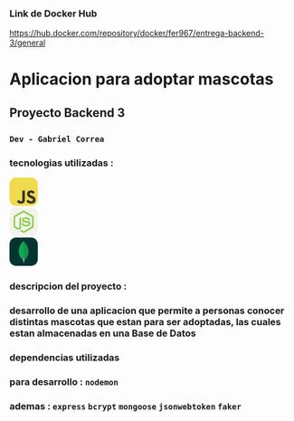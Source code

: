 ### Link de Docker Hub
https://hub.docker.com/repository/docker/fer967/entrega-backend-3/general


# Aplicacion para adoptar mascotas
## Proyecto Backend 3
### `Dev - Gabriel Correa`
### tecnologias utilizadas :
<div>
  <img src="https://raw.githubusercontent.com/tandpfun/skill-icons/65dea6c4eaca7da319e552c09f4cf5a9a8dab2c8/icons/JavaScript.svg" width="50">
</div>

<div>
  <img src="https://raw.githubusercontent.com/tandpfun/skill-icons/65dea6c4eaca7da319e552c09f4cf5a9a8dab2c8/icons/NodeJS-Light.svg" width="50">
</div>

<div>
  <img src="https://raw.githubusercontent.com/tandpfun/skill-icons/65dea6c4eaca7da319e552c09f4cf5a9a8dab2c8/icons/MongoDB.svg" width="50">
</div>

### descripcion del proyecto :
### desarrollo de una aplicacion que permite a personas conocer distintas mascotas que estan para ser adoptadas, las cuales estan almacenadas en una Base de Datos

### dependencias utilizadas 
### para desarrollo : `nodemon`
### ademas : `express` `bcrypt` `mongoose` `jsonwebtoken` `faker`
